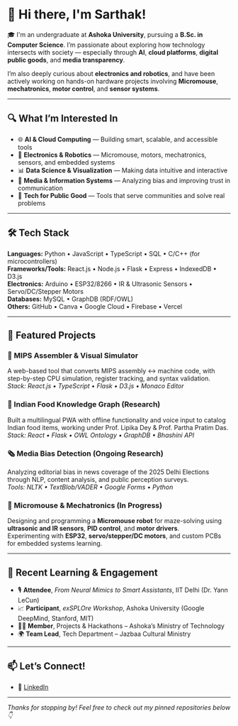 # 👋 Hi there, I'm Sarthak!

🎓 I'm an undergraduate at **Ashoka University**, pursuing a **B.Sc. in Computer Science**. I’m passionate about exploring how technology intersects with society — especially through **AI**, **cloud platforms**, **digital public goods**, and **media transparency**.

I’m also deeply curious about **electronics and robotics**, and have been actively working on hands-on hardware projects involving **Micromouse**, **mechatronics**, **motor control**, and **sensor systems**.

---

## 🔍 What I’m Interested In
- 🌐 **AI & Cloud Computing** — Building smart, scalable, and accessible tools  
- 🤖 **Electronics & Robotics** — Micromouse, motors, mechatronics, sensors, and embedded systems  
- 📊 **Data Science & Visualization** — Making data intuitive and interactive  
- 🧠 **Media & Information Systems** — Analyzing bias and improving trust in communication  
- 🌿 **Tech for Public Good** — Tools that serve communities and solve real problems  

---

## 🛠️ Tech Stack  
**Languages:** Python • JavaScript • TypeScript • SQL • C/C++ (for microcontrollers)  
**Frameworks/Tools:** React.js • Node.js • Flask • Express • IndexedDB • D3.js  
**Electronics:** Arduino • ESP32/8266 • IR & Ultrasonic Sensors • Servo/DC/Stepper Motors  
**Databases:** MySQL • GraphDB (RDF/OWL)  
**Others:** GitHub • Canva • Google Cloud • Firebase • Vercel  

---

## 📌 Featured Projects

### 🔧 MIPS Assembler & Visual Simulator  
A web-based tool that converts MIPS assembly ↔ machine code, with step-by-step CPU simulation, register tracking, and syntax validation.  
_Stack: React.js • TypeScript • Flask • D3.js • Monaco Editor_

### 🍱 Indian Food Knowledge Graph (Research)  
Built a multilingual PWA with offline functionality and voice input to catalog Indian food items, working under Prof. Lipika Dey & Prof. Partha Pratim Das.  
_Stack: React • Flask • OWL Ontology • GraphDB • Bhashini API_

### 🗞️ Media Bias Detection (Ongoing Research)  
Analyzing editorial bias in news coverage of the 2025 Delhi Elections through NLP, content analysis, and public perception surveys.  
_Tools: NLTK • TextBlob/VADER • Google Forms • Python_

### 🤖 Micromouse & Mechatronics (In Progress)  
Designing and programming a **Micromouse robot** for maze-solving using **ultrasonic and IR sensors**, **PID control**, and **motor drivers**.  
Experimenting with **ESP32**, **servo/stepper/DC motors**, and custom PCBs for embedded systems learning.

---

## 🧠 Recent Learning & Engagement
- 🎙️ **Attendee**, *From Neural Mimics to Smart Assistants*, IIT Delhi (Dr. Yann LeCun)  
- 📈 **Participant**, *exSPLOre Workshop*, Ashoka University (Google DeepMind, Stanford, MIT)  
- 🧑‍💻 **Member**, Projects & Hackathons – Ashoka’s Ministry of Technology  
- 🌍 **Team Lead**, Tech Department – Jazbaa Cultural Ministry  

---

## 📫 Let’s Connect!
- 🔗 [LinkedIn](https://www.linkedin.com/in/sarthak--rathi)  

---

_Thanks for stopping by! Feel free to check out my pinned repositories below 👇_

<!---
ironLegion88/ironLegion88 is a ✨ special ✨ repository because its `README.md` (this file) appears on your GitHub profile.
You can click the Preview link to take a look at your changes.
---> 
